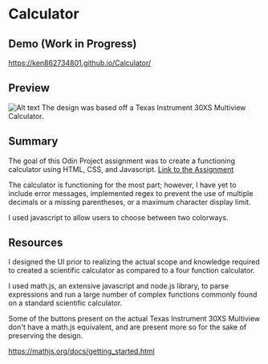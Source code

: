 # Calculator

## Demo (Work in Progress)

https://ken862734801.github.io/Calculator/

## Preview
![Alt text](https://i.imgur.com/C5Nvy5D.png)
The design was based off a Texas Instrument 30XS Multiview Calculator.

## Summary
The goal of this Odin Project assignment was to create a functioning calculator using HTML, CSS, and Javascript.
[Link to the Assignment](https://www.theodinproject.com/lessons/foundations-calculator)

The calculator is functioning for the most part; however, I have yet to include error messages, implemented regex to prevent the use of multiple decimals or a missing parentheses, or a maximum character display limit. 

I used javascript to allow users to choose between two colorways.

## Resources
I designed the UI prior to realizing the actual scope and knowledge required to created a scientific calculator as compared to a four function calculator.

I used math.js, an extensive javascript and node.js library, to parse expressions and run a large number of complex functions commonly found on a standard
scientific calculator. 


Some of the buttons present on the actual Texas Instrument 30XS Multiview don't have a math.js equivalent, and are present more so for the sake of preserving the design. 

https://mathjs.org/docs/getting_started.html






